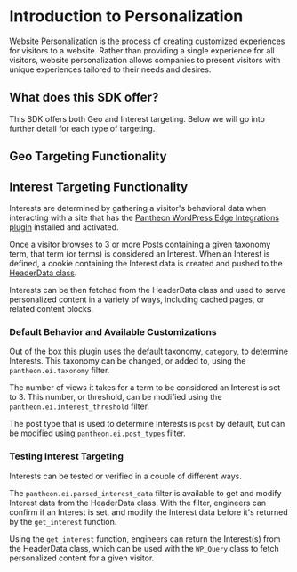 # Introduction to Personalization

Website Personalization is the process of creating customized experiences for visitors to a website. Rather than providing a single experience for all visitors, website personalization allows companies to present visitors with unique experiences tailored to their needs and desires.

## What does this SDK offer?

This SDK offers both Geo and Interest targeting. Below we will go into further detail for each type of targeting.

## Geo Targeting Functionality

## Interest Targeting Functionality

Interests are determined by gathering a visitor's behavioral data when interacting with a site that has the [Pantheon WordPress Edge Integrations plugin](https://github.com/pantheon-systems/pantheon-wordpress-edge-integrations/) installed and activated.

Once a visitor browses to 3 or more Posts containing a given taxonomy term, that term (or terms) is considered an Interest. When an Interest is defined, a cookie containing the Interest data is created and pushed to the [HeaderData class](https://github.com/pantheon-systems/pantheon-edge-integrations/). 

Interests can be then fetched from the HeaderData class and used to serve personalized content in a variety of ways, including cached pages, or related content blocks.

### Default Behavior and Available Customizations

Out of the box this plugin uses the default taxonomy, `category`, to determine Interests. This taxonomy can be changed, or added to, using the `pantheon.ei.taxonomy` filter.

The number of views it takes for a term to be considered an Interest is set to 3. This number, or threshold, can be modified using the `pantheon.ei.interest_threshold` filter.

The post type that is used to determine Interests is `post` by default, but can be modified using `pantheon.ei.post_types` filter.

### Testing Interest Targeting

Interests can be tested or verified in a couple of different ways.

The `pantheon.ei.parsed_interest_data` filter is available to get and modify Interest data from the HeaderData class. With the filter, engineers can confirm if an Interest is set, and modify the Interest data before it's returned by the `get_interest` function.

Using the `get_interest` function, engineers can return the Interest(s) from the HeaderData class, which can be used with the `WP_Query` class to fetch personalized content for a given visitor.